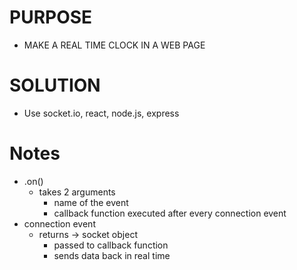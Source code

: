 # PURPOSE
- MAKE A REAL TIME CLOCK IN A WEB PAGE
# SOLUTION
- Use socket.io, react, node.js, express
# Notes
  - .on()
    - takes 2 arguments
      - name of the event
      - callback function executed after every connection event
  - connection event
    - returns -> socket object
      - passed to callback function 
      - sends data back in real time